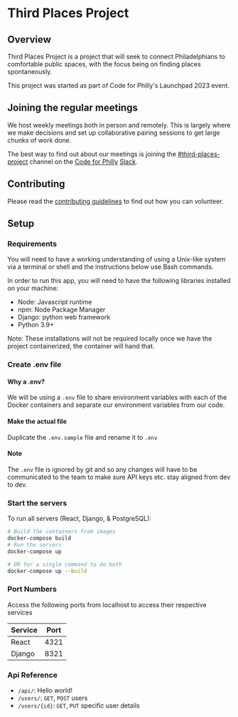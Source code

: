 # Third Places Project

## Overview

Third Places Project is a project that will seek to connect Philadelphians to comfortable public spaces, with the focus being on finding places spontaneously.

This project was started as part of Code for Philly's Launchpad 2023 event.

## Joining the regular meetings

We host weekly meetings both in person and remotely. This is largely where we make decisions and set up collaborative pairing sessions to get large chunks of work done.

The best way to find out about our meetings is joining the [#third-places-project](https://codeforphilly.slack.com/archives/C051CV94UV8) channel on the [Code for Philly](https://www.codeforphilly.org/) [Slack](https://www.codeforphilly.org/chat/).

## Contributing

Please read the [contributing guidelines](https://github.com/CodeForPhilly/third-places/blob/main/CONTRIBUTING.md) to find out how you can volunteer.

## Setup

### Requirements

You will need to have a working understanding of using a Unix-like system via a terminal or shell and the instructions below use Bash commands.

In order to run this app, you will need to have the following libraries installed on your machine:
- Node: Javascript runtime
- npm: Node Package Manager
- Django: python web framework
- Python 3.9+

Note: These installations will not be required locally once we have the project containerized, the container will hand that.

### Create .env file

#### Why a .env?
We will be using a `.env` file to share environment variables with each of the Docker containers and separate our environment variables from our code.

#### Make the actual file

Duplicate the `.env.sample` file and rename it to `.env`

#### Note

The `.env` file is ignored by git and so any changes will have to be communicated to the team to make sure API keys etc. stay aligned from dev to dev.

### Start the servers

To run all servers (React, Django, & PostgreSQL):
```sh
# Build the containers from images
docker-compose build
# Run the servers
docker-compose up

# OR for a single command to do both
docker-compose up --build
```

### Port Numbers

Access the following ports from localhost to access their respective services

| Service | Port |
|---------|------|
| React   | 4321 |
| Django  | 8321 |

### Api Reference

- `/api/`: Hello world!
- `/users/`: `GET`, `POST` users
- `/users/{id}`: `GET`, `PUT` specific user details
